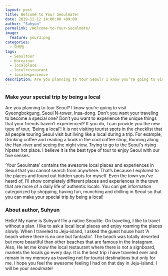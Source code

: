 ```yaml
---
layout: post
title: Welcome to Your Seoulmate!
date: 2019-12-12 14:00:00 +09:00
author: "Suhyun"
permalink: /Welcome-to-Your-Seoulmate/
image:
  feature: your3.png
categories:
  - 마케팅
tags:
  - Seoultour
  - Koreatour
  - localplace
  - localrestaurant
  - localexperience
description: Are you planning to tour Seoul? I know you’re going to visit Gyeongbokgung, Seoul N-tower, Insa-dong. Don't you want your travelling to become a special one? Don’t you want to experience the unique things that your friends haven’t experienced?
---
```


### Make your special trip by being a local

Are you planning to tour Seoul? I know you’re going to visit Gyeongbokgung, Seoul N-tower, Insa-dong. Don't you want your traveling to become a special one? Don’t you want to experience the unique things that your friends haven’t experienced? If you do, I can provide you the new type of tour, ‘Being a local’! It is not visiting tourist spots in the checklist that all people touring Seoul visit but living like a locaI during a trip. For example, Drinking coffee and reading a book in the cool coffee shop, Running along the Han-river and seeing the night view, Trying to go to the Seoul's rising hipster hot place. I believe it is the best type of tour to enjoy Seoul with our five senses.

‘Your Seoulmate’ contains the awesome local places and experiences in Seoul that you cannot search from anywhere. That’s because I explored to the places and found out hidden spots for myself. Even the town you’ve heard of, I’ll show completely different places and experiences in the town that are more of a daily life of authentic locals. You can get information categorized by shopping, having fun, munching and chilling in Seoul so that you can make your special trip by being a local!

 

### About author, Suhyun

Hello! My name is Suhyun! I’m a native Seoulite. On traveling, I like to travel without a plan. I like to ask a local local places and enjoy roaming the places slowly. When I traveled to Jeju-island, I asked the guest house host 'A beach where there is no one but fantastic’. The beach was totally deserted but more beautiful than other beaches that are famous in the Instagram. Also, He let me know the local restaurant where there is not a signboard, markets the locals go every day. It is the best trip i have traveled ever and remain in my memory as traveling not for tourist destinations but only for me. I hope you feel the awesome feeling I had on that day in Jeju-island. I will be your seoulmate! 







